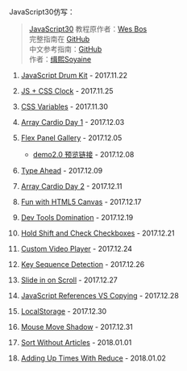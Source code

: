 JavaScript30仿写：
> [JavaScript30](https://javascript30.com) 教程原作者：[Wes Bos](https://github.com/wesbos)    
> 完整指南在 [GitHub](https://github.com/soyaine/JavaScript30)  
> 中文参考指南：[GitHub](https://github.com/soyaine/JavaScript30)  
> 作者：[缉熙Soyaine](https://github.com/soyaine)  

1. [JavaScript Drum Kit](https://hehe1111.github.io/js_demo/js30/01%20-%20JavaScript%20Drum%20Kit/) - 2017.11.22

2. [JS + CSS Clock](https://hehe1111.github.io/js_demo/js30/02%20-%20JS%20+%20CSS%20Clock/) - 2017.11.25

3. [CSS Variables](https://hehe1111.github.io/js_demo/js30/03%20-%20CSS%20Variables/) - 2017.11.30

4. [Array Cardio Day 1](https://hehe1111.github.io/js_demo/js30/04%20-%20Array%20Cardio%20Day%201/) - 2017.12.03

5. [Flex Panel Gallery](https://hehe1111.github.io/js_demo/js30/05%20-%20Flex%20Panel%20Gallery/) - 2017.12.05
    - [demo2.0 预览链接](http://hehe1111.github.io/js_demo/js30//05%20-%20Flex%20Panel%20Gallery/version2.0/) - 2017.12.08

6. [Type Ahead](http://hehe1111.github.io/js_demo/js30/06%20-%20Type%20Ahead/) - 2017.12.09

7. [Array Cardio Day 2](http://hehe1111.github.io/js_demo/js30/07%20-%20Array%20Cardio%20Day%202/) - 2017.12.11

8. [Fun with HTML5 Canvas](https://hehe1111.github.io/js_demo/js30/08%20-%20Fun%20with%20HTML5%20Canvas/) - 2017.12.17

9. [Dev Tools Domination](https://hehe1111.github.io/js_demo/js30/09%20-%20Dev%20Tools%20Domination/) - 2017.12.19

10. [Hold Shift and Check Checkboxes](https://hehe1111.github.io/js_demo/js30/10%20-%20Hold%20Shift%20and%20Check%20Checkboxes/) - 2017.12.21

11. [Custom Video Player](https://hehe1111.github.io/js_demo/js30/11%20-%20Custom%20Video%20Player/) - 2017.12.24

12. [Key Sequence Detection](https://hehe1111.github.io/js_demo/js30/12%20-%20Key%20Sequence%20Detection/) - 2017.12.26

13. [Slide in on Scroll](https://hehe1111.github.io/js_demo/js30/13%20-%20Slide%20in%20on%20Scroll/) - 2017.12.27

14. [JavaScript References VS Copying](https://hehe1111.github.io/js_demo/js30/14%20-%20JavaScript%20References%20VS%20Copying/) - 2017.12.28

15. [LocalStorage](https://hehe1111.github.io/js_demo/js30/15%20-%20LocalStorage/) - 2017.12.30

16. [Mouse Move Shadow](https://hehe1111.github.io/js_demo/js30/16%20-%20Mouse%20Move%20Shadow/) - 2017.12.31

17. [Sort Without Articles](https://hehe1111.github.io/js_demo/js30/17%20-%20Sort%20Without%20Articles/) - 2018.01.01

18. [Adding Up Times With Reduce](https://hehe1111.github.io/js_demo/js30/18%20-%20Adding%20Up%20Times%20With%20Reduce/) - 2018.01.02
